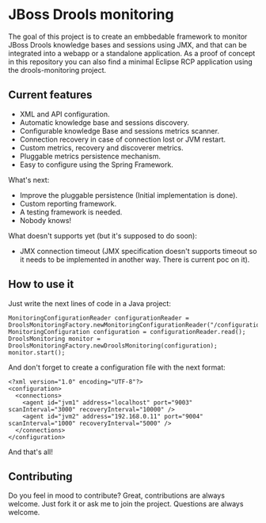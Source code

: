 JBoss Drools monitoring 
=======================

The goal of this project is to create an embbedable framework to monitor JBoss Drools knowledge bases and sessions using JMX, and that can be integrated into a webapp or a standalone application. As a proof of concept in this repository you can also find a minimal Eclipse RCP application using the drools-monitoring project.

Current features
----------------

* XML and API configuration.
* Automatic knowledge base and sessions discovery.
* Configurable knowledge Base and sessions metrics scanner.
* Connection recovery in case of connection lost or JVM restart.
* Custom metrics, recovery and discoverer metrics.
* Pluggable metrics persistence mechanism.
* Easy to configure using the Spring Framework.

What's next:
* Improve the pluggable persistence (Initial implementation is done).
* Custom reporting framework.
* A testing framework is needed.
* Nobody knows!

What doesn't supports yet (but it's supposed to do soon):

* JMX connection timeout (JMX specification doesn't supports timeout so it needs to be implemented in another way. There is current poc on it).

How to use it
-------------

Just write the next lines of code in a Java project:

	MonitoringConfigurationReader configurationReader = DroolsMonitoringFactory.newMonitoringConfigurationReader("/configuration.xml");
    MonitoringConfiguration configuration = configurationReader.read();
    DroolsMonitoring monitor = DroolsMonitoringFactory.newDroolsMonitoring(configuration);
    monitor.start();

And don't forget to create a configuration file with the next format:

	<?xml version="1.0" encoding="UTF-8"?>
	<configuration>
  	  <connections>
        <agent id="jvm1" address="localhost" port="9003" scanInterval="3000" recoveryInterval="10000" />
        <agent id="jvm2" address="192.168.0.11" port="9004" scanInterval="1000" recoveryInterval="5000" />
	  </connections>
	</configuration>

And that's all!

Contributing
------------
Do you feel in mood to contribute? Great, contributions are always welcome. Just fork it or ask me to join the project.
Questions are always welcome.

